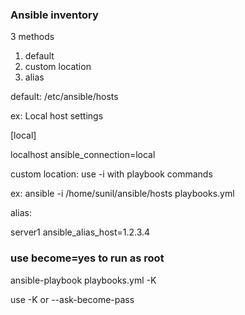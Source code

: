 <h3>Ansible inventory</h3>
3 methods   
<ol>
<li>default</li>
<li>custom location</li>
<li>alias</li>
</ol>

default: /etc/ansible/hosts 

ex: 
Local host settings 

[local]

localhost ansible_connection=local  


custom location: use -i with playbook commands  

ex: ansible -i /home/sunil/ansible/hosts playbooks.yml  


alias:  

server1 ansible_alias_host=1.2.3.4  

<h3>use become=yes to run as root</h3>

ansible-playbook playbooks.yml -K

use -K or --ask-become-pass